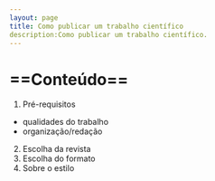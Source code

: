 ```yaml
---
layout: page
title: Como publicar um trabalho científico
description:Como publicar um trabalho científico.
---
```


# ==Conteúdo==

1. Pré-requisitos
* qualidades do trabalho
* organização/redação
 
2. Escolha da revista
3. Escolha do formato 
4. Sobre o estilo

